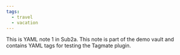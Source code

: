 ```yaml
---
tags:
  - travel
  - vacation
---
```

This is YAML note 1 in Sub2a. This note is part of the demo vault and contains YAML tags for testing the Tagmate plugin.
